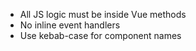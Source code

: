 - All JS logic must be inside Vue methods
- No inline event handlers
- Use kebab-case for component names
